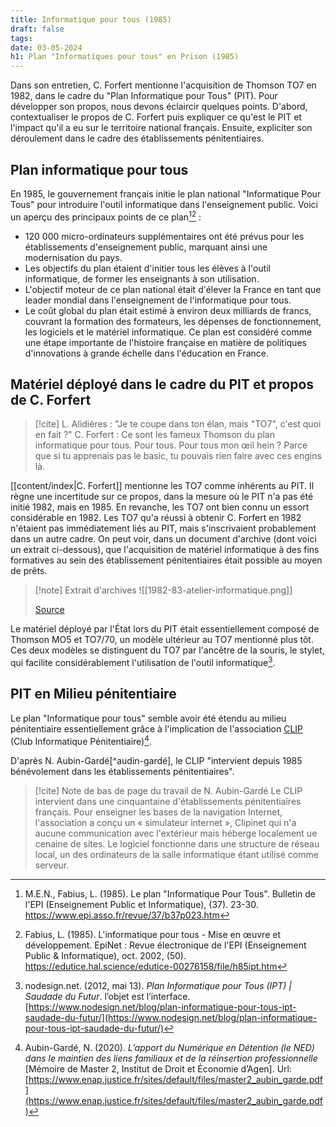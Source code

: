 ```yaml
---
title: Informatique pour tous (1985)
draft: false
tags: 
date: 03-05-2024
h1: Plan "Informatiques pour tous" en Prison (1985)
---
```

Dans son entretien, C. Forfert mentionne l'acquisition de Thomson TO7 en 1982, dans le cadre du "Plan Informatique pour Tous" (PIT). Pour développer son propos, nous devons éclaircir quelques points. D'abord, contextualiser le propos de C. Forfert puis expliquer ce qu'est le PIT et l'impact qu'il a eu sur le territoire national français. Ensuite, expliciter son déroulement dans le cadre des établissements pénitentiaires. 

## Plan informatique pour tous
En 1985, le gouvernement français initie le plan national "Informatique Pour Tous" pour introduire l'outil informatique dans l'enseignement public. Voici un aperçu des principaux points de ce plan[^com-fabius-85][^com-fabius-85-2] :
- 120 000 micro-ordinateurs supplémentaires ont été prévus pour les établissements d'enseignement public, marquant ainsi une modernisation du pays.
- Les objectifs du plan étaient d'initier tous les élèves à l'outil informatique, de former les enseignants à son utilisation.
- L'objectif moteur de ce plan national était d'élever la France en tant que leader mondial dans l'enseignement de l'informatique pour tous.
- Le coût global du plan était estimé à environ deux milliards de francs, couvrant la formation des formateurs, les dépenses de fonctionnement, les logiciels et le matériel informatique.
Ce plan est considéré comme une étape importante de l'histoire française en matière de politiques d'innovations à grande échelle dans l'éducation en France.
## Matériel déployé dans le cadre du PIT et propos de C. Forfert

> [!cite] L. Alidières : "Je te coupe dans ton élan, mais "TO7", c'est quoi en fait ?"
> C. Forfert : Ce sont les fameux Thomson du plan informatique pour tous. Pour tous. Pour tous mon œil hein ? Parce que si tu apprenais pas le basic, tu pouvais rien faire avec ces engins là.

[[content/index|C. Forfert]] mentionne les TO7 comme inhérents au PIT. Il règne une incertitude sur ce propos, dans la mesure où le PIT n'a pas été initié 1982, mais en 1985. En revanche, les TO7 ont bien connu un essort considérable en 1982. Les TO7 qu'a réussi à obtenir C. Forfert en 1982 n'étaient pas immédiatement liés au PIT, mais s'inscrivaient probablement dans un autre cadre. On peut voir, dans un document d'archive (dont voici un extrait ci-dessous), que l'acquisition de matériel informatique à des fins formatives au sein des établissement pénitentiaires était possible au moyen de prêts.

> [!note] Extrait d'archives
>  ![[1982-83-atelier-informatique.png]]
>  
>  [Source](https://data.decalog.net/enap1/Liens/DAP/DAP_RA_1983.pdf)

Le matériel déployé par l'État lors du PIT était essentiellement composé de Thomson MO5 et TO7/70, un modèle ultérieur au TO7 mentionné plus tôt. Ces deux modèles se distinguent du TO7 par l'ancêtre de la souris, le stylet, qui facilite considérablement l'utilisation de l'outil informatique[^nodesign].
## PIT en Milieu pénitentiaire
Le plan "Informatique pour tous" semble avoir été étendu au milieu pénitentiaire essentiellement grâce à l'implication de l'association [CLIP](https://assoclip.fr/) (Club Informatique Pénitentiaire)[^aubin-gardé].

D'après N. Aubin-Gardé[^audin-gardé], le CLIP "intervient depuis 1985 bénévolement dans les établissements pénitentiaires".

> [!cite] Note de bas de page du travail de N. Aubin-Gardé
> Le CLIP intervient dans une cinquantaine d'établissements pénitentiaires français. Pour enseigner les bases de la navigation Internet, l'association a conçu un « simulateur internet », Clipinet qui n'a aucune communication avec l'extérieur mais héberge localement ue cenaine de sites. Le logiciel fonctionne dans une structure de réseau local, un des ordinateurs de la salle informatique étant utilisé comme serveur.

[^com-fabius-85]: M.E.N., Fabius, L. (1985). Le plan "Informatique Pour Tous". Bulletin de l'EPI (Enseignement Public et Informatique), (37). 23-30. https://www.epi.asso.fr/revue/37/b37p023.htm
[^com-fabius-85-2]: Fabius, L. (1985). L'informatique pour tous - Mise en œuvre et développement. EpiNet : Revue électronique de l'EPI (Enseignement Public & Informatique), oct. 2002, (50). https://edutice.hal.science/edutice-00276158/file/h85ipt.htm
[^nodesign]: nodesign.net. (2012, mai 13). _Plan Informatique pour Tous (IPT) | Saudade du Futur_. l’objet est l’interface. [https://www.nodesign.net/blog/plan-informatique-pour-tous-ipt-saudade-du-futur/](https://www.nodesign.net/blog/plan-informatique-pour-tous-ipt-saudade-du-futur/)
[^aubin-gardé]: Aubin-Gardé, N. (2020). _L’apport du Numérique en Détention (le NED) dans le maintien des liens familiaux et de la réinsertion professionnelle_ [Mémoire de Master 2, Institut de Droit et Économie d’Agen]. Url: [https://www.enap.justice.fr/sites/default/files/master2_aubin_garde.pdf](https://www.enap.justice.fr/sites/default/files/master2_aubin_garde.pdf)
